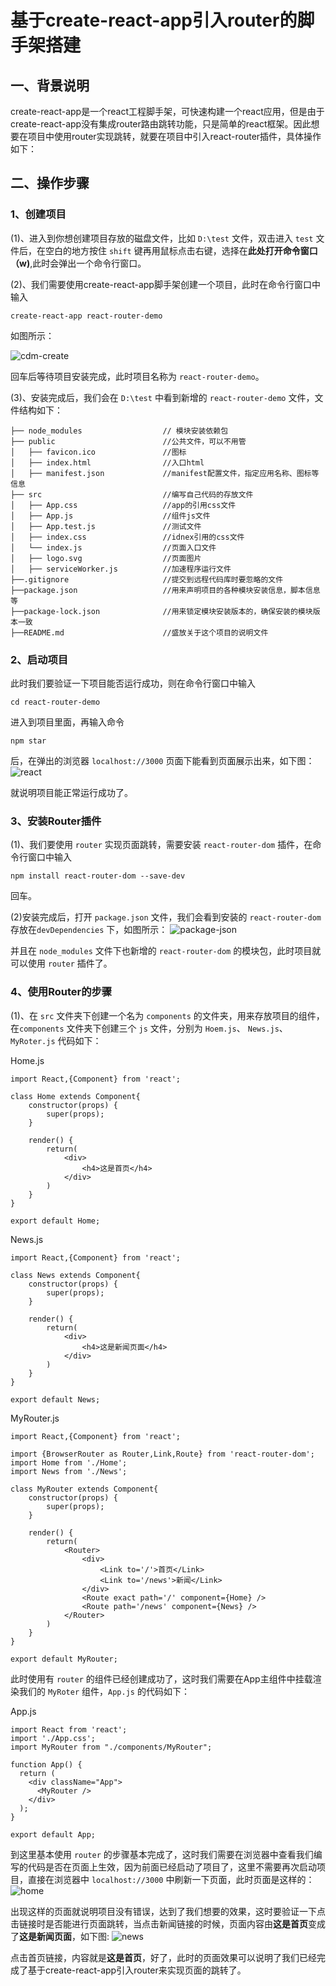 # 基于create-react-app引入router的脚手架搭建 

## 一、背景说明
create-react-app是一个react工程脚手架，可快速构建一个react应用，但是由于create-react-app没有集成router路由跳转功能，只是简单的react框架。因此想要在项目中使用router实现跳转，就要在项目中引入react-router插件，具体操作如下：

## 二、操作步骤

### 1、创建项目
(1)、进入到你想创建项目存放的磁盘文件，比如 `D:\test` 文件，双击进入 `test` 文件后，在空白的地方按住 `shift` 键再用鼠标点击右键，选择在**此处打开命令窗口（w)**,此时会弹出一个命令行窗口。

(2)、我们需要使用create-react-app脚手架创建一个项目，此时在命令行窗口中输入

`create-react-app react-router-demo`

如图所示：

![cdm-create](https://github.com/lijinping2017/react-router-demo/raw/master/docImages/cmd-creact.jpg)

回车后等待项目安装完成，此时项目名称为 `react-router-demo`。

(3)、安装完成后，我们会在 `D:\test` 中看到新增的 `react-router-demo` 文件，文件结构如下：

	├── node_modules                  // 模块安装依赖包
	├── public                        //公共文件，可以不用管
	│   ├── favicon.ico               //图标
	│   ├── index.html                //入口html
	│   ├── manifest.json             //manifest配置文件，指定应用名称、图标等信息
	├── src 						  //编写自己代码的存放文件
	│   ├── App.css                   //app的引用css文件
	│   ├── App.js					  //组件js文件
	│   ├── App.test.js               //测试文件
	│   ├── index.css                 //idnex引用的css文件
	│   └── index.js				  //页面入口文件
	│   ├── logo.svg                  //页面图片
	│   ├── serviceWorker.js          //加速程序运行文件
	├──.gitignore                     //提交到远程代码库时要忽略的文件
	├──package.json                   //用来声明项目的各种模块安装信息，脚本信息等
	├──package-lock.json              //用来锁定模块安装版本的，确保安装的模块版本一致
	├──README.md					  //盛放关于这个项目的说明文件 

### 2、启动项目
此时我们要验证一下项目能否运行成功，则在命令行窗口中输入

`cd react-router-demo`

进入到项目里面，再输入命令

`npm star`

后，在弹出的浏览器 `localhost://3000` 页面下能看到页面展示出来，如下图：
![react](https://github.com/lijinping2017/react-router-demo/raw/master/docImages/react.jpg)

就说明项目能正常运行成功了。

### 3、安装Router插件
(1)、我们要使用 `router` 实现页面跳转，需要安装 `react-router-dom` 插件，在命令行窗口中输入

`npm install react-router-dom --save-dev`

回车。

(2)安装完成后，打开 `package.json` 文件，我们会看到安装的 `react-router-dom` 存放在`devDependencies` 下，如图所示：
![package-json](https://github.com/lijinping2017/react-router-demo/raw/master/docImages/package-json.jpg)

并且在 `node_modules` 文件下也新增的 `react-router-dom` 的模块包，此时项目就可以使用 `router` 插件了。

### 4、使用Router的步骤
(1)、在 `src` 文件夹下创建一个名为 `components` 的文件夹，用来存放项目的组件，在`components` 文件夹下创建三个 `js` 文件，分别为 `Hoem.js`、 `News.js`、 `MyRoter.js` 代码如下：

Home.js

	import React,{Component} from 'react';
	
	class Home extends Component{
		constructor(props) {
			super(props);
		}
	
		render() {
			return(
				<div>
					<h4>这是首页</h4>
				</div>
			)
		}
	}
	
	export default Home;




News.js
	
	import React,{Component} from 'react';
	
	class News extends Component{
		constructor(props) {
			super(props);
		}
	
		render() {
			return(
				<div>
					<h4>这是新闻页面</h4>
				</div>
			)
		}
	}
	
	export default News;




MyRouter.js

	import React,{Component} from 'react';
	
	import {BrowserRouter as Router,Link,Route} from 'react-router-dom';
	import Home from './Home';
	import News from './News';
	
	class MyRouter extends Component{
		constructor(props) {
			super(props);
		}
	
		render() {
			return(
				<Router>
					<div>
						<Link to='/'>首页</Link>
						<Link to='/news'>新闻</Link>
					</div>
					<Route exact path='/' component={Home} />
					<Route path='/news' component={News} />
				</Router>
			)
		}
	}
	
	export default MyRouter;

此时使用有 `router` 的组件已经创建成功了，这时我们需要在App主组件中挂载渲染我们的 `MyRoter` 组件，`App.js` 的代码如下：

	
App.js
	
	import React from 'react';
	import './App.css';
	import MyRouter from "./components/MyRouter";
	
	function App() {
	  return (
	    <div className="App">
	      <MyRouter />
	    </div>
	  );
	}
	
	export default App;


到这里基本使用 `router` 的步骤基本完成了，这时我们需要在浏览器中查看我们编写的代码是否在页面上生效，因为前面已经启动了项目了，这里不需要再次启动项目，直接在浏览器中 `localhost://3000` 中刷新一下页面，此时页面是这样的：
![home](https://github.com/lijinping2017/react-router-demo/raw/master/docImages/home.jpg)

出现这样的页面就说明项目没有错误，达到了我们想要的效果，这时要验证一下点击链接时是否能进行页面跳转，当点击新闻链接的时候，页面内容由**这是首页**变成了**这是新闻页面**，如下图:
![news](https://github.com/lijinping2017/react-router-demo/raw/master/docImages/news.jpg)


点击首页链接，内容就是**这是首页**，好了，此时的页面效果可以说明了我们已经完成了基于create-react-app引入router来实现页面的跳转了。



